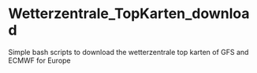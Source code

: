 # Wetterzentrale_TopKarten_download
Simple bash scripts to download the wetterzentrale top karten of GFS and ECMWF for Europe
